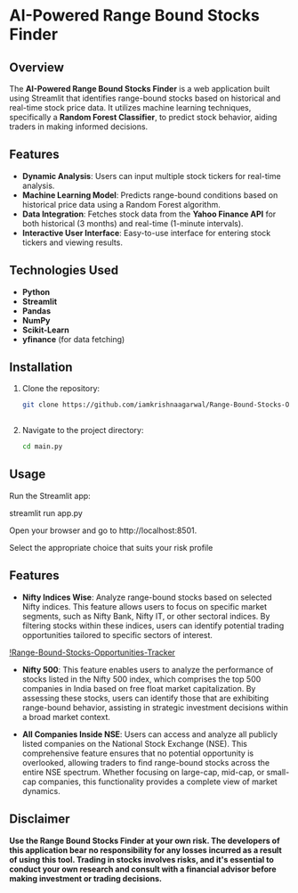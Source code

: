 # AI-Powered Range Bound Stocks Finder

## Overview
The **AI-Powered Range Bound Stocks Finder** is a web application built using Streamlit that identifies range-bound stocks based on historical and real-time stock price data. It utilizes machine learning techniques, specifically a **Random Forest Classifier**, to predict stock behavior, aiding traders in making informed decisions.

## Features
- **Dynamic Analysis**: Users can input multiple stock tickers for real-time analysis.
- **Machine Learning Model**: Predicts range-bound conditions based on historical price data using a Random Forest algorithm.
- **Data Integration**: Fetches stock data from the **Yahoo Finance API** for both historical (3 months) and real-time (1-minute intervals).
- **Interactive User Interface**: Easy-to-use interface for entering stock tickers and viewing results.

## Technologies Used
- **Python**
- **Streamlit**
- **Pandas**
- **NumPy**
- **Scikit-Learn**
- **yfinance** (for data fetching)

## Installation
1. Clone the repository:
   ```bash
   git clone https://github.com/iamkrishnaagarwal/Range-Bound-Stocks-Opportunities-Tracker.git
  
2. Navigate to the project directory:
   ```bash
   cd main.py

## Usage

Run the Streamlit app:

streamlit run app.py

Open your browser and go to http://localhost:8501.

Select the appropriate choice that suits your risk profile 

## Features

- **Nifty Indices Wise**: Analyze range-bound stocks based on selected Nifty indices. This feature allows users to focus on specific market segments, such as Nifty Bank, Nifty IT, or other sectoral indices. By filtering stocks within these indices, users can identify potential trading opportunities tailored to specific sectors of interest.

[!Range-Bound-Stocks-Opportunities-Tracker](img2.jpg)

- **Nifty 500**: This feature enables users to analyze the performance of stocks listed in the Nifty 500 index, which comprises the top 500 companies in India based on free float market capitalization. By assessing these stocks, users can identify those that are exhibiting range-bound behavior, assisting in strategic investment decisions within a broad market context.

- **All Companies Inside NSE**: Users can access and analyze all publicly listed companies on the National Stock Exchange (NSE). This comprehensive feature ensures that no potential opportunity is overlooked, allowing traders to find range-bound stocks across the entire NSE spectrum. Whether focusing on large-cap, mid-cap, or small-cap companies, this functionality provides a complete view of market dynamics.


## Disclaimer
**Use the Range Bound Stocks Finder at your own risk. The developers of this application bear no responsibility for any losses incurred as a result of using this tool. Trading in stocks involves risks, and it's essential to conduct your own research and consult with a financial advisor before making investment or trading decisions.**

   


